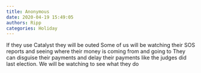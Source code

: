 ```yaml
---
title: Anonymous
date: 2020-04-19 15:49:05
authors: Ripp
categories: Holiday
---
```


 If they use Catalyst they will be outed
Some of us will be watching their SOS reports and seeing where their money is coming from and going to
They can disguise their payments and delay their payments like the judges did last election.   We will be watching to see what they do